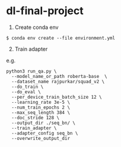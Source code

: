 # dl-final-project

1. Create conda env

`$ conda env create --file environment.yml`

2. Train adapter

e.g.

```
python3 run_qa.py \
  --model_name_or_path roberta-base  \
  --dataset_name rajpurkar/squad_v2 \
  --do_train \
  --do_eval \
  --per_device_train_batch_size 12 \
  --learning_rate 3e-5 \
  --num_train_epochs 2 \
  --max_seq_length 384 \
  --doc_stride 128 \
  --output_dir ./seq_bn/ \
  --train_adapter \
  --adapter_config seq_bn \
  --overwrite_output_dir
```
